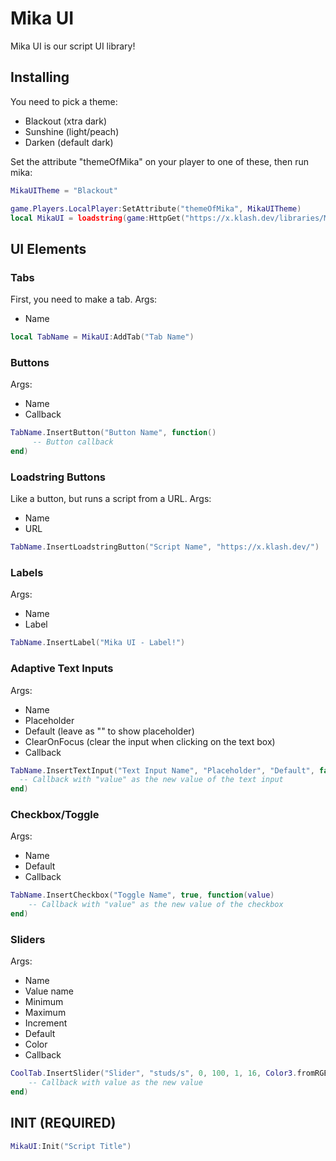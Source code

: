 # Mika UI
Mika UI is our script UI library!

## Installing
You need to pick a theme:
- Blackout (xtra dark)
- Sunshine (light/peach)
- Darken (default dark)

Set the attribute "themeOfMika" on your player to one of these, then run mika:
```lua
MikaUITheme = "Blackout"

game.Players.LocalPlayer:SetAttribute("themeOfMika", MikaUITheme)
local MikaUI = loadstring(game:HttpGet("https://x.klash.dev/libraries/MikaUI.lua"))()
```

## UI Elements
### Tabs
First, you need to make a tab.
Args:
- Name
```lua
local TabName = MikaUI:AddTab("Tab Name")
```

### Buttons
Args:
- Name
- Callback
```lua
TabName.InsertButton("Button Name", function()
	 -- Button callback
end)
```
### Loadstring Buttons
Like a button, but runs a script from a URL.
Args:
- Name
- URL
```lua
TabName.InsertLoadstringButton("Script Name", "https://x.klash.dev/")
```
### Labels
Args:
- Name
- Label
```lua
TabName.InsertLabel("Mika UI - Label!")
```
### Adaptive Text Inputs
Args:
- Name
- Placeholder
- Default (leave as "" to show placeholder)
- ClearOnFocus (clear the input when clicking on the text box)
- Callback
```lua
TabName.InsertTextInput("Text Input Name", "Placeholder", "Default", false, function(value)
  -- Callback with "value" as the new value of the text input
end)
```
### Checkbox/Toggle
Args:
- Name
- Default
- Callback
```lua
TabName.InsertCheckbox("Toggle Name", true, function(value)
	-- Callback with "value" as the new value of the checkbox
end)
```
### Sliders
Args:
- Name
- Value name
- Minimum
- Maximum
- Increment
- Default
- Color
- Callback
```lua
CoolTab.InsertSlider("Slider", "studs/s", 0, 100, 1, 16, Color3.fromRGB(255, 255, 0), function(value)
	-- Callback with value as the new value
end)
```
## INIT (REQUIRED)
```lua
MikaUI:Init("Script Title")
```
